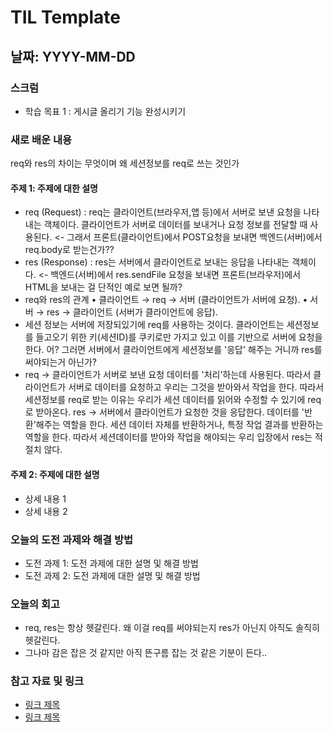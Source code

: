 # TIL Template

## 날짜: YYYY-MM-DD

### 스크럼

- 학습 목표 1 : 게시글 올리기 기능 완성시키기

### 새로 배운 내용

req와 res의 차이는 무엇이며 왜 세션정보를 req로 쓰는 것인가

#### 주제 1: 주제에 대한 설명

- req (Request) : req는 클라이언트(브라우저,앱 등)에서 서버로 보낸 요청을 나타내는 객체이다. 클라이언트가 서버로 데이터를 보내거나 요청 정보를 전달할 때 사용된다. <- 그래서 프론트(클라이언트)에서 POST요청을 보내면 백엔드(서버)에서 req.body로 받는건가??
- res (Response) : res는 서버에서 클라이언트로 보내는 응답을 나타내는 객체이다. <- 백엔드(서버)에서 res.sendFile 요청을 보내면 프론트(브라우저)에서 HTML을 보내는 걸 단적인 예로 보면 될까?
- req와 res의 관계
  • 클라이언트 → req → 서버 (클라이언트가 서버에 요청).
  • 서버 → res → 클라이언트 (서버가 클라이언트에 응답).
- 세션 정보는 서버에 저장되있기에 req를 사용하는 것이다. 클라이언트는 세션정보를 들고오기 위한 키(세션ID)를 쿠키로만 가지고 있고 이를 기반으로 서버에 요청을 한다. 어? 그러면 서버에서 클라이언트에게 세션정보를 '응답' 해주는 거니까 res를 써야되는거 아닌가?
- req -> 클라이언트가 서버로 보낸 요청 데이터를 '처리'하는데 사용된다. 따라서 클라이언트가 서버로 데이터를 요청하고 우리는 그것을 받아와서 작업을 한다. 따라서 세션정보를 req로 받는 이유는 우리가 세션 데이터를 읽어와 수정할 수 있기에 req로 받아온다.
  res -> 서버에서 클라이언트가 요청한 것을 응답한다. 데이터를 '반환'해주는 역할을 한다. 세션 데이터 자체를 반환하거나, 특정 작업 결과를 반환하는 역할을 한다. 따라서 세션데이터를 받아와 작업을 해야되는 우리 입장에서 res는 적절치 않다.

#### 주제 2: 주제에 대한 설명

- 상세 내용 1
- 상세 내용 2

### 오늘의 도전 과제와 해결 방법

- 도전 과제 1: 도전 과제에 대한 설명 및 해결 방법
- 도전 과제 2: 도전 과제에 대한 설명 및 해결 방법

### 오늘의 회고

- req, res는 항상 헷갈린다. 왜 이걸 req를 써야되는지 res가 아닌지 아직도 솔직히 헷갈린다.
- 그나마 감은 잡은 것 같지만 아직 뜬구름 잡는 것 같은 기분이 든다..

### 참고 자료 및 링크

- [링크 제목](URL)
- [링크 제목](URL)
